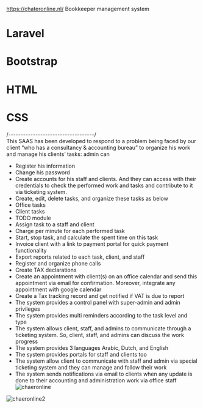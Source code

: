 https://chateronline.nl/
Bookkeeper management system
# Laravel
# Bootstrap
# HTML
# CSS
/-----------------------------------/<br>
This SAAS has been developed to respond to a problem being faced by our client “who has a consultancy & accounting bureau” to organize his work and manage his clients’ tasks: admin can 
- Register his information 
- Change his password
- Create accounts for his staff and clients. And they can access with their credentials to check the performed work and tasks and contribute to it via ticketing system.
- Create, edit, delete tasks, and organize these tasks as below
- Office tasks
- Client tasks
- TODO module
- Assign task to a staff and client
- Charge per minute for each performed task
- Start, stop task, and calculate the spent time on this task 
- Invoice client with a link to payment portal for quick payment functionality
- Export reports related to each task, client, and staff
- Register and organize phone calls
- Create TAX declarations
- Create an appointment with client(s) on an office calendar and send this appointment via email for confirmation. Moreover, integrate any appointment with google calendar
- Create a Tax tracking record and get notified if VAT is due to report 
- The system provides a control panel with super-admin and admin privileges 
- The system provides multi reminders according to the task level and type
- The system allows client, staff, and admins to communicate through a ticketing system. So, client, staff, and admins can discuss the work progress
- The system provides 3 languages Arabic, Dutch, and English
- The system provides portals for staff and clients too
- The system allow client to communicate with staff and admin via special ticketing system and they can manage and follow their work
- The system sends notifications via email to clients when any update is done to their accounting and administration work via office staff
![chaeronline](https://user-images.githubusercontent.com/35220325/189678479-5c051765-639f-431d-a208-c8c988f25d68.png)

![chaeronline2](https://user-images.githubusercontent.com/35220325/189678495-3e11d87f-87e1-49cb-a23e-f86c682d0698.png)
